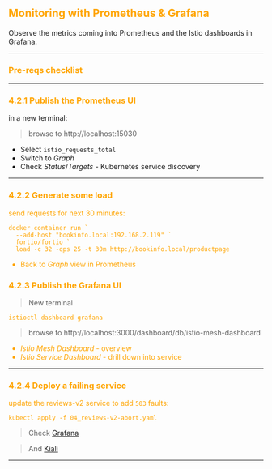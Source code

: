 ## <font color="orange"> Monitoring with Prometheus & Grafana </font>
Observe the metrics coming into Prometheus and the Istio dashboards in Grafana.

---

### <font color="orange"> Pre-reqs checklist </font>

---

### <font color="orange"> 4.2.1 Publish the Prometheus UI </font>
in a new terminal:

> browse to http://localhost:15030

- Select `istio_requests_total`
- Switch to _Graph_
- Check _Status_/_Targets_ - Kubernetes service discovery

---

### <font color="orange"> 4.2.2 Generate some load
send requests for next 30 minutes:

```
docker container run `
  --add-host "bookinfo.local:192.168.2.119" `
  fortio/fortio `
  load -c 32 -qps 25 -t 30m http://bookinfo.local/productpage
```

- Back to _Graph_ view in Prometheus

### <font color="orange"> 4.2.3 Publish the Grafana UI </font>
> New terminal

```
istioctl dashboard grafana
```
> browse to http://localhost:3000/dashboard/db/istio-mesh-dashboard

 - _Istio Mesh Dashboard_ - overview
 - _Istio Service Dashboard_ - drill down into service 

---

### <font color="orange"> 4.2.4 Deploy a failing service
update the reviews-v2 service to add `503` faults:

```
kubectl apply -f 04_reviews-v2-abort.yaml
```

> Check [Grafana](http://localhost:15031/d/LJ_uJAvmk/istio-service-dashboard?orgId=1&refresh=5s&from=now-5m&to=now&var-service=reviews.default.svc.cluster.local&var-srcns=All&var-srcwl=All&var-dstns=All&var-dstwl=All)

> And [Kiali](http://localhost:15029/kiali/console/graph/namespaces/?edges=requestsPercentage&graphType=versionedApp&namespaces=default&unusedNodes=false&injectServiceNodes=true&pi=10000&duration=300&layout=dagre)

---